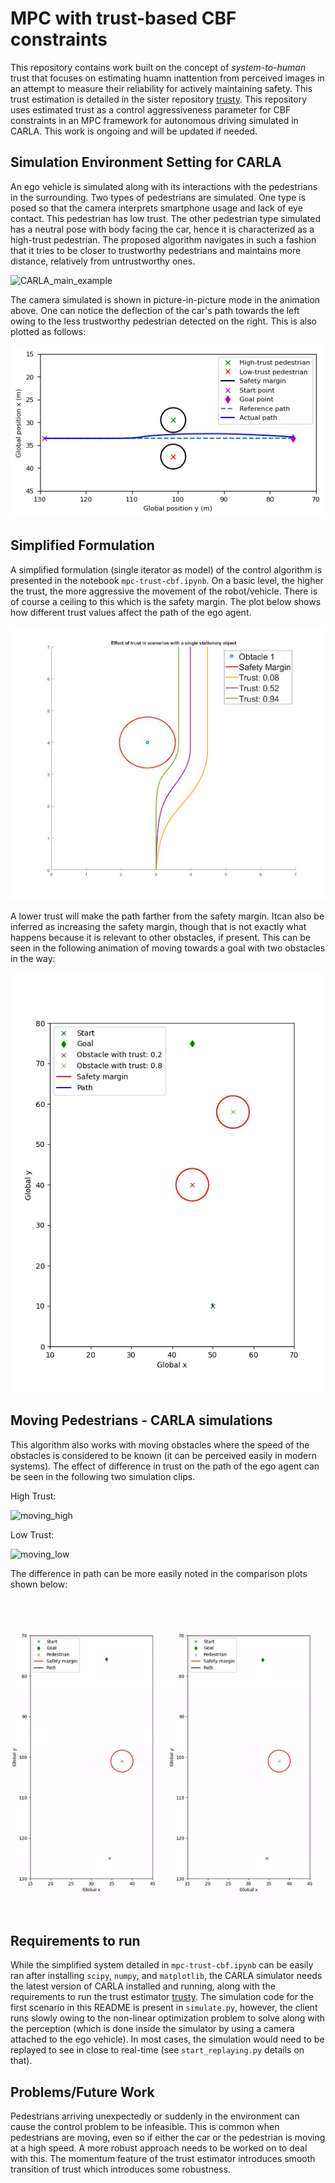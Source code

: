 # MPC with trust-based CBF constraints

This repository contains work built on the concept of _system-to-human_ trust that focuses on estimating huamn inattention from perceived images in an attempt to measure their reliability for actively maintaining safety. This trust estimation is detailed in the sister repository [trusty](https://github.com/saadejazz/trusty). This repository uses estimated trust as a control aggressiveness parameter for CBF constraints in an MPC framework for autonomous driving simulated in CARLA. This work is ongoing and will be updated if needed.  

## Simulation Environment Setting for CARLA
An ego vehicle is simulated along with its interactions with the pedestrians in the surrounding. Two types of pedestrians are simulated. One type is posed so that the camera interprets smartphone usage and lack of eye contact. This pedestrian has low trust. The other pedestrian type simulated has a neutral pose with body facing the car, hence it is characterized as a high-trust pedestrian. The proposed algorithm navigates in such a fashion that it tries to be closer to trustworthy pedestrians and maintains more distance, relatively from untrustworthy ones.

![CARLA_main_example](https://github.com/saadejazz/mpc-trust-cbf/blob/main/media/simple_main/final_vid.gif)

The camera simulated is shown in picture-in-picture mode in the animation above. One can notice the deflection of the car's path towards the left owing to the less trustworthy pedestrian detected on the right. This is also plotted as follows:

![CARLA_main_plot](https://github.com/saadejazz/mpc-trust-cbf/blob/main/media/simple_main/plot.png)

## Simplified Formulation

A simplified formulation (single iterator as model) of the control algorithm is presented in the notebook ```mpc-trust-cbf.ipynb```. On a basic level, the higher the trust, the more aggressive the movement of the robot/vehicle. There is of course a ceiling to this which is the safety margin. The plot below shows how different trust values affect the path of the ego agent. 

![simple_trust](https://github.com/saadejazz/mpc-trust-cbf/blob/main/media/trust_simple.jpg)

A lower trust will make the path farther from the safety margin. Itcan also be inferred as increasing the safety margin, though that is not exactly what happens because it is relevant to other obstacles, if present. This can be seen in the following animation of moving towards a goal with two obstacles in the way:

![simple_trust_anim](https://github.com/saadejazz/mpc-trust-cbf/blob/main/media/anims/notebook.gif)

## Moving Pedestrians - CARLA simulations

This algorithm also works with moving obstacles where the speed of the obstacles is considered to be known (it can be perceived easily in modern systems). The effect of difference in trust on the path of the ego agent can be seen in the following two simulation clips.

High Trust:  

![moving_high](https://github.com/saadejazz/mpc-trust-cbf/blob/main/media/moving_decent_trust/final_vid.gif)

Low Trust:

![moving_low](https://github.com/saadejazz/mpc-trust-cbf/blob/main/media/moving_low_trust/final_vid.gif)

The difference in path can be more easily noted in the comparison plots shown below:  

![together](https://github.com/saadejazz/mpc-trust-cbf/blob/main/media/anims/together.gif)

## Requirements to run
While the simplified system detailed in ```mpc-trust-cbf.ipynb``` can be easily ran after installing ```scipy```, ```numpy```, and ```matplotlib```, the CARLA simulator needs the latest version of CARLA installed and running, along with the requirements to run the trust estimator [trusty](https://github.com/saadejazz/trusty). The simulation code for the first scenario in this README is present in ```simulate.py```, however, the client runs slowly owing to the non-linear optimization problem to solve along with the perception (which is done inside the simulator by using a camera attached to the ego vehicle). In most cases, the simulation would need to be replayed to see in close to real-time (see ```start_replaying.py``` details on that).

## Problems/Future Work
Pedestrians arriving unexpectedly or suddenly in the environment can cause the control problem to be infeasible. This is common when pedestrians are moving, even so if either the car or the pedestrian is moving at a high speed. A more robust approach needs to be worked on to deal with this. The momentum feature of the trust estimator introduces smooth transition of trust which introduces some robustness.



